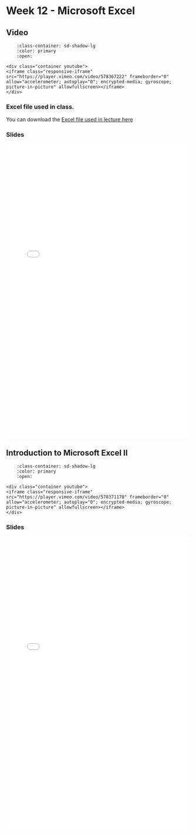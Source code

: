 # Week 12 - Microsoft Excel

## Video

```{dropdown} 5.1 Introduction to Excel I
    :class-container: sd-shadow-lg
    :color: primary
    :open:

<div class="container youtube">
<iframe class="responsive-iframe" src="https://player.vimeo.com/video/578367222" frameborder="0" allow="accelerometer; autoplay="0"; encrypted-media; gyroscope; picture-in-picture" allowfullscreen></iframe>
</div>
```

### Excel file used in class.

You can download the [Excel file used in lecture here](https://github.com/ubco-mds-2020/data_530/raw/master/sales.xlsx)

### Slides

<iframe src="../../data_301_excel_intro_lecture2.pdf" width="100%" height="800px" frameBorder="0"> </iframe>

## Introduction to Microsoft Excel II

```{dropdown} 5.2 Introduction to Excel II
    :class-container: sd-shadow-lg
    :color: primary
    :open:

<div class="container youtube">
<iframe class="responsive-iframe" src="https://player.vimeo.com/video/578371170" frameborder="0" allow="accelerometer; autoplay="0"; encrypted-media; gyroscope; picture-in-picture" allowfullscreen></iframe>
</div>
```

### Slides

<iframe src="../../data_301_excel_analysis.pdf" width="100%" height="800px" frameBorder="0"> </iframe>
